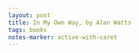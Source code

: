 ```yaml
---
layout: post
title: In My Own Way, by Alan Watts
tags: books
notes-marker: active-with-caret
---
```

